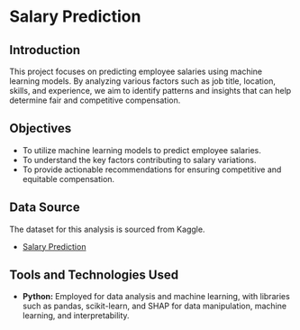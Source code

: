 # Salary Prediction

## Introduction

This project focuses on predicting employee salaries using machine learning models. By analyzing various factors such as job title, location, skills, and experience, we aim to identify patterns and insights that can help determine fair and competitive compensation.

## Objectives

- To utilize machine learning models to predict employee salaries.
- To understand the key factors contributing to salary variations.
- To provide actionable recommendations for ensuring competitive and equitable compensation.

## Data Source

The dataset for this analysis is sourced from Kaggle.

- [Salary Prediction](https://www.kaggle.com/datasets/thedevastator/jobs-dataset-from-glassdoor?select=glassdoor_jobs.csv)

## Tools and Technologies Used

- **Python:** Employed for data analysis and machine learning, with libraries such as pandas, scikit-learn, and SHAP for data manipulation, machine learning, and interpretability.
